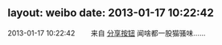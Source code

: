layout: weibo
date: 2013-01-17 10:22:42
---
<meta name="referrer" content="no-referrer" />

2013-01-17 10:22:42  &nbsp;&nbsp;&nbsp;&nbsp;&nbsp;&nbsp; 来自 <a href="http://app.weibo.com/t/feed/cUcI1A" rel="nofollow">分享按钮</a>
闻啥都一股猫骚味…… ​​​
